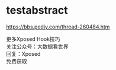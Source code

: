 # testabstract
https://bbs.pediy.com/thread-260484.htm

更多Xposed Hook技巧  
关注公众号：大数据看世界  
回复：Xposed  
免费获取  
